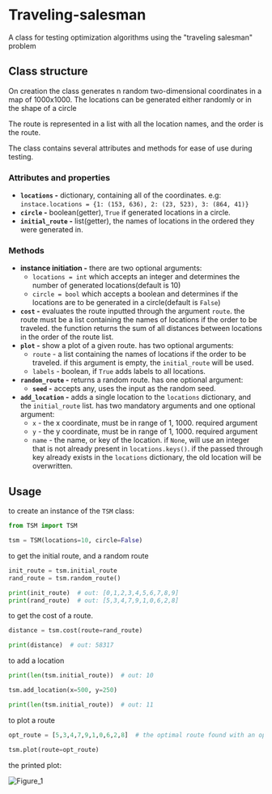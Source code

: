 # Traveling-salesman

A class for testing optimization algorithms using the "traveling salesman" problem

## Class structure

On creation the class generates n random two-dimensional coordinates in a map of 1000x1000. The locations can be
generated either randomly or in the shape of a circle

The route is represented in a list with all the location names, and the order is the route.

The class contains several attributes and methods for ease of use during testing.

### Attributes and properties

* **`locations` -** dictionary, containing all of the coordinates. e.g:
  ```instace.locations = {1: (153, 636), 2: (23, 523), 3: (864, 41)}```
* **`circle` -** boolean(getter), `True` if generated locations in a circle.
* **`initial_route` -** list(getter), the names of locations in the ordered they were generated in.

### Methods

* **instance initiation -** there are two optional arguments:
  * `locations = int` which accepts an integer and determines the number of generated locations(default is 10)
  * `circle = bool` which accepts a boolean and determines if the locations are to be generated in a circle(default
    is `False`)
* **`cost` -** evaluates the route inputted through the argument `route`. the route must be a list containing the names
  of locations if the order to be traveled. the function returns the sum of all distances between locations in the order
  of the route list.
* **`plot` -** show a plot of a given route. has two optional arguments:
  * `route` - a list containing the names of locations if the order to be traveled. if this argument is empty,
    the `initial_route` will be used.
  * `labels` - boolean, if `True` adds labels to all locations.
* **`random_route` -** returns a random route. has one optional argument:
  * **`seed` -** accepts any, uses the input as the random seed.
* **`add_location` -** adds a single location to the `locations` dictionary, and the `initial_route` list. has two
  mandatory arguments and one optional argument:
  * `x` - the x coordinate, must be in range of 1, 1000. required argument
  * `y` - the y coordinate, must be in range of 1, 1000. required argument
  * `name` - the name, or key of the location. if `None`, will use an integer that is not already present
    in `locations.keys()`. if the passed through key already exists in the `locations` dictionary, the old location will
    be overwritten.

## Usage

to create an instance of the `TSM` class:

```python
from TSM import TSM

tsm = TSM(locations=10, circle=False)
```

to get the initial route, and a random route

```python
init_route = tsm.initial_route
rand_route = tsm.random_route()

print(init_route)  # out: [0,1,2,3,4,5,6,7,8,9]
print(rand_route)  # out: [5,3,4,7,9,1,0,6,2,8]
```

to get the cost of a route.

```python
distance = tsm.cost(route=rand_route)

print(distance)  # out: 58317
```

to add a location

```python
print(len(tsm.initial_route))  # out: 10

tsm.add_location(x=500, y=250)

print(len(tsm.initial_route))  # out: 11
```

to plot a route

```python
opt_route = [5,3,4,7,9,1,0,6,2,8]  # the optimal route found with an optimization algorithm

tsm.plot(route=opt_route)
```

the printed plot:


![Figure_1](https://user-images.githubusercontent.com/76598250/114361374-59cd3900-9b76-11eb-98ae-f5a87cca2261.png)

